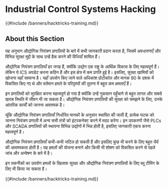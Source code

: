 # Industrial Control Systems Hacking

{{#include /banners/hacktricks-training.md}}

## About this Section

यह अनुभाग औद्योगिक नियंत्रण प्रणालियों के बारे में सभी जानकारी प्रदान करता है, जिसमें अवधारणाएँ और विभिन्न सुरक्षा मुद्दों के साथ उन्हें हैक करने की विधियाँ शामिल हैं।

औद्योगिक नियंत्रण प्रणालियाँ हर जगह हैं, क्योंकि उद्योग एक राष्ट्र के आर्थिक विकास के लिए महत्वपूर्ण हैं। लेकिन ये ICS अपडेट करना कठिन हैं और इस क्षेत्र में कम प्रगति हुई है। इसलिए, सुरक्षा खामियों को खोजना यहाँ सामान्य है। यहाँ उपयोग किए जाने वाले अधिकांश प्रोटोकॉल और मानक 90 के दशक में विकसित किए गए थे और वर्तमान हमले के परिदृश्यों की तुलना में बहुत कम क्षमताएँ हैं।

इन प्रणालियों को सुरक्षित करना महत्वपूर्ण हो गया है क्योंकि उन्हें नुकसान पहुँचाने से बहुत लागत और सबसे खराब स्थिति में जीवन भी जा सकता है। औद्योगिक नियंत्रण प्रणालियों की सुरक्षा को समझने के लिए, उनके आंतरिक कार्यों को जानना आवश्यक है।

चूंकि औद्योगिक नियंत्रण प्रणालियाँ निर्धारित मानकों के अनुसार स्थापित की जाती हैं, प्रत्येक घटक को जानना नियंत्रण प्रणाली में अन्य सभी तंत्रों को इंटरकनेक्ट करने में मदद करेगा। इन उपकरणों जैसे PLCs और SCADA प्रणालियों की स्थापना विभिन्न उद्योगों में भिन्न होती है, इसलिए जानकारी एकत्र करना महत्वपूर्ण है।

औद्योगिक नियंत्रण प्रणालियाँ कभी-कभी जटिल हो सकती हैं और इसलिए कुछ भी करने के लिए बहुत धैर्य की आवश्यकता होती है। यह हमलों की योजना बनाने और किसी भी शोषण को विकसित करने से पहले जांच और अन्वेषण के बारे में है।

इन तकनीकों का उपयोग हमलों के खिलाफ सुरक्षा और औद्योगिक नियंत्रण प्रणालियों के लिए ब्लू टीमिंग के लिए भी किया जा सकता है।

{{#include /banners/hacktricks-training.md}}
